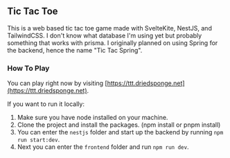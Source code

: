 ##  Tic Tac Toe

This is a web based tic tac toe game made with SvelteKite, NestJS, and TailwindCSS. I don't know what database I'm using yet but probably something that works with prisma. I originally planned on using Spring for the backend, hence the name "Tic Tac Spring".

### How To Play

You can play right now by visiting [https://ttt.driedsponge.net](https://ttt.driedsponge.net).

If you want to run it locally:

1. Make sure you have node installed on your machine.
2. Clone the project and install the packages. (npm install or pnpm install)
3. You can enter the `nestjs` folder and start up the backend by running `npm run start:dev`.
4. Next you can enter the `frontend` folder and run `npm run dev`.
